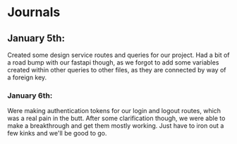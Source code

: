 # Journals


 ## January 5th:
Created some design service routes and queries for our project. Had a bit of a road bump with our fastapi though, as we forgot to add some variables created within other queries to other files, as they are connected by way of a foreign key.

### January 6th:
Were making authentication tokens for our login and logout routes, which was a real pain in the butt. After some clarification though, we were able to make a breakthrough and get them mostly working. Just have to iron out a few kinks and we'll be good to go.
